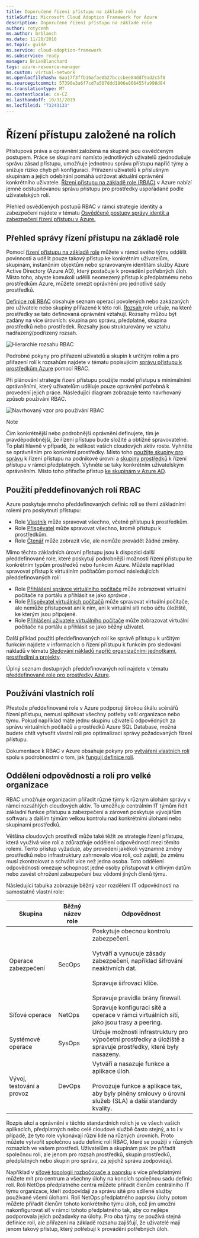 ```yaml
---
title: Doporučené řízení přístupu na základě role
titleSuffix: Microsoft Cloud Adoption Framework for Azure
description: Doporučené řízení přístupu na základě role
author: rotycenh
ms.author: brblanch
ms.date: 11/28/2018
ms.topic: guide
ms.service: cloud-adoption-framework
ms.subservice: ready
manager: BrianBlanchard
tags: azure-resource-manager
ms.custom: virtual-network
ms.openlocfilehash: 6aa17f3ffb16afae0b27bcccbee84ddf9ad2c5f0
ms.sourcegitcommit: 57390e3a6f7cd7a507ddd1906e866455fa998d84
ms.translationtype: MT
ms.contentlocale: cs-CZ
ms.lasthandoff: 10/31/2019
ms.locfileid: "73243133"
---
```

# <a name="role-based-access-control"></a>Řízení přístupu založené na rolích

Přístupová práva a oprávnění založená na skupině jsou osvědčeným postupem. Práce se skupinami namísto jednotlivých uživatelů zjednodušuje správu zásad přístupu, umožňuje jednotnou správu přístupu napříč týmy a snižuje riziko chyb při konfiguraci. Přiřazení uživatelů k příslušným skupinám a jejich odebírání pomáhá udržovat aktuální oprávnění konkrétního uživatele. [Řízení přístupu na základě role (RBAC)](https://docs.microsoft.com/azure/role-based-access-control/overview) v Azure nabízí jemně odstupňovanou správu přístupu pro prostředky uspořádané podle uživatelských rolí.

Přehled osvědčených postupů RBAC v rámci strategie identity a zabezpečení najdete v tématu [Osvědčené postupy správy identit a zabezpečení řízení přístupu v Azure.](https://docs.microsoft.com/azure/security/azure-security-identity-management-best-practices#use-role-based-access-control)

## <a name="overview-of-role-based-access-control"></a>Přehled správy řízení přístupu na základě role

Pomocí [řízení přístupu na základě role](https://docs.microsoft.com/azure/role-based-access-control/overview) můžete v rámci svého týmu oddělit povinnosti a udělit pouze takový přístup ke konkrétním uživatelům, skupinám, instančním objektům nebo spravovaným identitám služby Azure Active Directory (Azure AD), který postačuje k provádění potřebných úloh. Místo toho, abyste komukoli udělili neomezený přístup k předplatnému nebo prostředkům Azure, můžete omezit oprávnění pro jednotlivé sady prostředků.

[Definice rolí RBAC](https://docs.microsoft.com/azure/role-based-access-control/role-definitions) obsahuje seznam operací povolených nebo zakázaných pro uživatele nebo skupiny přiřazené k této roli. [Rozsah ](https://docs.microsoft.com/azure/role-based-access-control/overview#scope) role určuje, na které prostředky se tato definovaná oprávnění vztahují. Rozsahy můžou být zadány na více úrovních: skupina pro správu, předplatné, skupina prostředků nebo prostředek. Rozsahy jsou strukturovány ve vztahu nadřazený/podřízený rozsah.

![Hierarchie rozsahu RBAC](../../_images/azure-best-practices/rbac-scope.png)

Podrobné pokyny pro přiřazení uživatelů a skupin k určitým rolím a pro přiřazení rolí k rozsahům najdete v tématu popisujícím [správu přístupu k prostředkům Azure](https://docs.microsoft.com/azure/role-based-access-control/role-assignments-portal) pomocí RBAC.

Při plánování strategie řízení přístupu použijte model přístupu s minimálními oprávněními, který uživatelům uděluje pouze oprávnění potřebná k provedení jejich práce. Následující diagram zobrazuje tento navrhovaný způsob používání RBAC.

![Navrhovaný vzor pro používání RBAC](../../_images/azure-best-practices/rbac-least-privilege.png)

> [!NOTE]
> Čím konkrétnější nebo podrobnější oprávnění definujete, tím je pravděpodobnější, že řízení přístupu bude složité a obtížně spravovatelné. To platí hlavně v případě, že velikost vašich cloudových aktiv roste. Vyhněte se oprávněním pro konkrétní prostředky. Místo toho [použijte skupiny pro správu](https://docs.microsoft.com/azure/governance/management-groups) k řízení přístupu na podnikové úrovni a [skupiny prostředků](https://docs.microsoft.com/azure/azure-resource-manager/resource-group-overview#resource-groups) k řízení přístupu v rámci předplatných. Vyhněte se taky konkrétním uživatelským oprávněním. Místo toho přiřaďte přístup [ke skupinám v Azure AD](https://docs.microsoft.com/azure/active-directory/fundamentals/active-directory-manage-groups).

## <a name="using-built-in-rbac-roles"></a>Použití předdefinovaných rolí RBAC

Azure poskytuje mnoho předdefinovaných definic rolí se třemi základními rolemi pro poskytnutí přístupu:

- Role [Vlastník](https://docs.microsoft.com/azure/role-based-access-control/built-in-roles#owner) může spravovat všechno, včetně přístupu k prostředkům.
- Role [Přispěvatel](https://docs.microsoft.com/azure/role-based-access-control/built-in-roles#contributor) může spravovat všechno, kromě přístupu k prostředkům.
- Role [Čtenář](https://docs.microsoft.com/azure/role-based-access-control/built-in-roles#reader) může zobrazit vše, ale nemůže provádět žádné změny.

Mimo těchto základních úrovní přístupu jsou k dispozici další předdefinované role, které poskytují podrobnější možnosti řízení přístupu ke konkrétním typům prostředků nebo funkcím Azure. Můžete například spravovat přístup k virtuálním počítačům pomocí následujících předdefinovaných rolí:

- Role [Přihlášení správce virtuálního počítače](https://docs.microsoft.com/azure/role-based-access-control/built-in-roles#virtual-machine-administrator-login) může zobrazovat virtuální počítače na portálu a přihlásit se jako _správce_ .
- Role [Přispěvatel virtuálních počítačů](https://docs.microsoft.com/azure/role-based-access-control/built-in-roles#virtual-machine-contributor) může spravovat virtuální počítače, ale nemůže přistupovat ani k nim, ani k virtuální síti nebo účtu úložiště, ke kterým jsou připojené.
- Role [Přihlášení uživatele virtuálního počítače](https://docs.microsoft.com/azure/role-based-access-control/built-in-roles#virtual-machine-user-login) může zobrazovat virtuální počítače na portálu a přihlásit se jako běžný uživatel.

Další příklad použití předdefinovaných rolí ke správě přístupu k určitým funkcím najdete v informacích o řízení přístupu k funkcím pro sledování nákladů v tématu [Sledování nákladů napříč organizačními jednotkami, prostředími a projekty](../azure-best-practices/track-costs.md#provide-the-right-level-of-cost-access).

Úplný seznam dostupných předdefinovaných rolí najdete v tématu [předdefinované role pro prostředky Azure](https://docs.microsoft.com/azure/role-based-access-control/built-in-roles).

## <a name="using-custom-roles"></a>Používání vlastních rolí

Přestože předdefinované role v Azure podporují širokou škálu scénářů řízení přístupu, nemusí splňovat všechny potřeby vaší organizace nebo týmu. Pokud například máte jednu skupinu uživatelů odpovědných za správu virtuálních počítačů a prostředků Azure SQL Database, možná budete chtít vytvořit vlastní roli pro optimalizaci správy požadovaných řízení přístupu.

Dokumentace k RBAC v Azure obsahuje pokyny pro [vytváření vlastních rolí](https://docs.microsoft.com/azure/role-based-access-control/custom-roles) spolu s podrobnostmi o tom, jak [fungují definice rolí](https://docs.microsoft.com/azure/role-based-access-control/role-definitions).

## <a name="separation-of-responsibilities-and-roles-for-large-organizations"></a>Oddělení odpovědností a rolí pro velké organizace

RBAC umožňuje organizacím přiřadit různé týmy k různým úlohám správy v rámci rozsáhlých cloudových aktiv. To umožňuje centrálním IT týmům řídit základní funkce přístupu a zabezpečení a zároveň poskytuje vývojářům softwaru a dalším týmům velkou kontrolu nad konkrétními úlohami nebo skupinami prostředků.

Většina cloudových prostředí může také těžit ze strategie řízení přístupu, která využívá více rolí a zdůrazňuje oddělení odpovědností mezi těmito rolemi. Tento přístup vyžaduje, aby provedení jakékoli významné změny prostředků nebo infrastruktury zahrnovalo více rolí, což zajistí, že změnu musí zkontrolovat a schválit více než jedna osoba. Toto oddělení odpovědnosti omezuje schopnost jedné osoby přistupovat k citlivým datům nebo zavést ohrožení zabezpečení bez vědomí jiných členů týmu.

Následující tabulka zobrazuje běžný vzor rozdělení IT odpovědností na samostatné vlastní role:

<!-- markdownlint-disable MD033 -->

| Skupina | Běžný název role | Odpovědnost |
| --- | --- | --- |
| Operace zabezpečení | SecOps | Poskytuje obecnou kontrolu zabezpečení.<br/><br/> Vytváří a vynucuje zásady zabezpečení, například šifrování neaktivních dat.<br/><br/> Spravuje šifrovací klíče.<br/><br/> Spravuje pravidla brány firewall. |
| Síťové operace | NetOps | Spravuje konfiguraci sítě a operace v rámci virtuálních sítí, jako jsou trasy a peering. |
| Systémové operace | SysOps | Určuje možnosti infrastruktury pro výpočetní prostředky a úložiště a spravuje prostředky, které byly nasazeny. |
| Vývoj, testování a provoz | DevOps | Vytváří a nasazuje funkce a aplikace úloh.<br/><br/> Provozuje funkce a aplikace tak, aby byly plněny smlouvy o úrovni služeb (SLA) a další standardy kvality. |

<!-- markdownlint-enable MD033 -->

Rozpis akcí a oprávnění v těchto standardních rolích je ve všech vašich aplikacích, předplatných nebo celé cloudové službě často stejný, a to i v případě, že tyto role vykonávají různí lidé na různých úrovních. Proto můžete vytvořit společnou sadu definic rolí RBAC, které se použijí v různých rozsazích ve vašem prostředí. Uživatelům a skupinám pak lze přiřadit společnou roli, ale jenom pro rozsah prostředků, skupin prostředků, předplatných nebo skupin pro správu, za jejichž správu zodpovídají.

Například v [síťové topologii rozbočovače a paprsku](../azure-best-practices/hub-spoke-network-topology.md) s více předplatnými můžete mít pro centrum a všechny úlohy na koncích společnou sadu definic rolí. Roli NetOps předplatného centra můžete přiřadit členům centrálního IT týmu organizace, kteří zodpovídají za správu sítě pro sdílené služby používané všemi úlohami. Roli NetOps předplatného paprsku úlohy potom můžete přiřadit členům tohoto konkrétního týmu úloh, což jim umožní nakonfigurovat síť v rámci tohoto předplatného tak, aby co nejlépe podporovala jejich požadavky na úlohy. Pro oba týmy se používá stejná definice rolí, ale přiřazení na základě rozsahu zajišťují, že uživatelé mají jenom takový přístup, který potřebují k provádění potřebných úloh.
